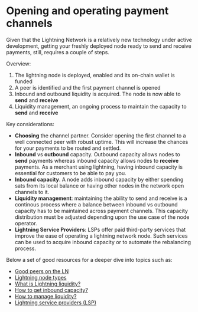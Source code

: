 # Opening and operating payment channels

Given that the Lightning Network is a relatively new technology under active development, getting your freshly deployed node ready to send and receive payments, still, requires a couple of steps.

Overview:

1. The lightning node is deployed, enabled and its on-chain wallet is funded
2. A peer is identified and the first payment channel is opened
3. Inbound and outbound liquidity is acquired. The node is now able to **send** and **receive**
4. Liquidity management, an ongoing process to maintain the capacity to **send** and **receive**

Key considerations:

- **Choosing** the channel partner. Consider opening the first channel to a well connected peer with robust uptime. This will increase the chances for your payments to be routed and settled.
- **Inbound** vs **outbound** capacity. Outbound capacity allows nodes to **send** payments whereas inbound capacity allows nodes to **receive** payments. As a merchant using lightning, having inbound capacity is essential for customers to be able to pay you.
- **Inbound capacity**. A node adds inbound capacity by either spending sats from its local balance or having other nodes in the network open channels to it.
- **Liquidity management**: maintaining the ability to send and receive is a continous process where a balance between inbound vs outbound capacity has to be maintained across payment channels. This capacity distribution must be adjusted depending upon the use case of the node operator.
- **Lightning Service Providers**: LSPs offer paid third-party services that improve the ease of operating a lightning network node. Such services can be used to acquire inbound capacity or to automate the rebalancing process.

Below a set of good resources for a deeper dive into topics such as:

- [Good peers on the LN](https://docs.lightning.engineering/the-lightning-network/the-gossip-network/identify-good-peers)
- [Lightning node types](https://bitcoin.design/guide/how-it-works/nodes/#lightning-nodes)
- [What is Lightning liquidity?](https://bitcoin.design/guide/how-it-works/liquidity/)
- [How to get inbound capacity?](https://lightningnetwork.plus/posts/234)
- [How to manage liquidity?](https://docs.lightning.engineering/the-lightning-network/liquidity/manage-liquidity#rebalancing-channels)
- [Lightning service providers (LSP)](https://bitcoin.design/guide/how-it-works/lightning-services/)
